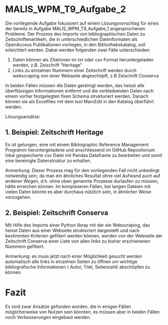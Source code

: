 # MALIS_WPM_T9_Aufgabe_2

Die vorliegende Aufgabe fokussiert auf einem Lösungsvorschlag für eines der bereits in Aufgabe MALIS_WPM_T9_Aufgabe_1 angesprochenen Probleme. Der Prozess des Imports von bibliographischen Daten zu Zeitschriftenartikeln, die in unterschiedlichen Datenformaten als OpenAccess Publikationen vorliegen, in den Bibliothekskatalog, soll erleichtert werden. Dabei werden folgenden zwei Fälle unterschieden:

1) Daten können als Zitationen im txt oder csv Format heruntergeladen werden, z.B. Zeischrift "Heritage" 
2) Links zu einzelnen Nummern einer Zeitschrift werden durch webscraping von einer Webseite abgeschöpft, z.B Zeischrift Conserva

In beiden Fällen müssen die Daten gereinigt werden, das heisst alle überflüssigen Informationen entfernt und die verbleibenden Daten nach einem vorher festgelegten fixen Schema strukturiert werden. Danach können sie als Excelfiles mit dem tool MarcEdit in den Katalog überführt werden.

Lösungsansätze:

## 1. Beispiel: Zeitschrift Heritage

Es ist gelungen, eine mit einem Bibliographic Reference Management Programm heruntergeladene und anschliessend im GitHub Repositorium lokal gespeicherte csv Datei mit Pandas Dataframe zu bearbeiten und somit eine bereinigte Datenstruktur zu erhalten.

Anmerkung: Dieser Prozess mag für den vorliegenden Fall nicht unbedingt notwendig sein, da man ein ähnliches Resultat ohne viel Aufwand auch auf anderen Wegen, d.h. ohne oben genannte Prozesse durlaufen zu müssen, hätte erreichen können. Im komplexeren Fällen, bei langen Dateien mit vielen Daten könnte es aber durchaus nützlich sein, in ähnlicher Weise vorzugehen.

## 2. Beispiel: Zeitschrift Conserva

Mit Hilfe des Imports einer Python libray mit der ein Webscraping, das heisst Daten aus einer Webseite strukturiert dargestellt   und nach bestimmten Kriterien gefiltert werden können, werden von der Webseite der Zeitschrift Conserva einer Liste von allen links zu bisher erschienenen Nummern gefiltert.

Anmerkung: es muss jetzt nach einer Möglichkeit gesucht werden automatisch alle links in einzelnen Seiten zu öffnen um wichtige bibliografische Informationen ( Autor, Titel, Seitenzahl) abschöpfen zu können. 

# Fazit

Es sind zwar Ansätze gefunden worden, die in einigen Fällen möglicherweise von Nutzen sein könnten, es müssen aber in beiden Fällen noch Verbesserungen eingebaut werden.
